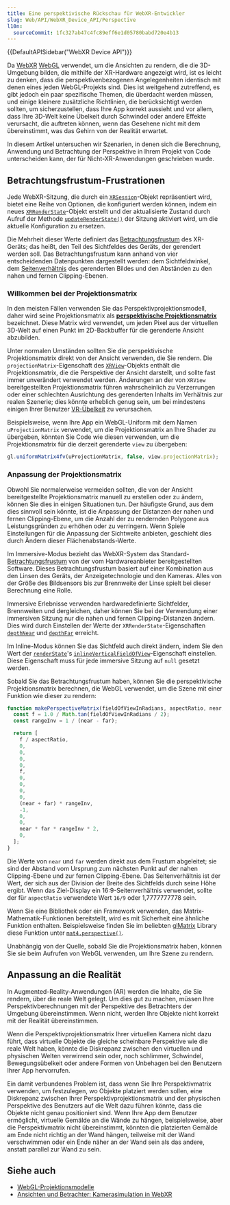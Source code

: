 ```yaml
---
title: Eine perspektivische Rückschau für WebXR-Entwickler
slug: Web/API/WebXR_Device_API/Perspective
l10n:
  sourceCommit: 1fc327ab47c4fc89eff6e1d05780babd720e4b13
---
```


{{DefaultAPISidebar("WebXR Device API")}}

Da [WebXR](/de/docs/Web/API/WebXR_Device_API) [WebGL](/de/docs/Web/API/WebGL_API) verwendet, um die Ansichten zu rendern, die die 3D-Umgebung bilden, die mithilfe der XR-Hardware angezeigt wird, ist es leicht zu denken, dass die perspektivenbezogenen Angelegenheiten identisch mit denen eines jeden WebGL-Projekts sind. Dies ist weitgehend zutreffend, es gibt jedoch ein paar spezifische Themen, die überdacht werden müssen, und einige kleinere zusätzliche Richtlinien, die berücksichtigt werden sollten, um sicherzustellen, dass Ihre App korrekt aussieht und vor allem, dass Ihre 3D-Welt keine Übelkeit durch Schwindel oder andere Effekte verursacht, die auftreten können, wenn das Gesehene nicht mit dem übereinstimmt, was das Gehirn von der Realität erwartet.

In diesem Artikel untersuchen wir Szenarien, in denen sich die Berechnung, Anwendung und Betrachtung der Perspektive in Ihrem Projekt von Code unterscheiden kann, der für Nicht-XR-Anwendungen geschrieben wurde.

## Betrachtungsfrustum-Frustrationen

Jede WebXR-Sitzung, die durch ein [`XRSession`](/de/docs/Web/API/XRSession)-Objekt repräsentiert wird, bietet eine Reihe von Optionen, die konfiguriert werden können, indem ein neues [`XRRenderState`](/de/docs/Web/API/XRRenderState)-Objekt erstellt und der aktualisierte Zustand durch Aufruf der Methode [`updateRenderState()`](/de/docs/Web/API/XRSession/updateRenderState) der Sitzung aktiviert wird, um die aktuelle Konfiguration zu ersetzen.

Die Mehrheit dieser Werte definiert das [Betrachtungsfrustum](/de/docs/Web/API/WebGL_API/WebGL_model_view_projection#the_viewing_frustum) des XR-Geräts; das heißt, den Teil des Sichtfeldes des Geräts, der gerendert werden soll. Das Betrachtungsfrustum kann anhand von vier entscheidenden Datenpunkten dargestellt werden: dem Sichtfeldwinkel, dem [Seitenverhältnis](/de/docs/Glossary/aspect_ratio) des gerenderten Bildes und den Abständen zu den nahen und fernen Clipping-Ebenen.

### Willkommen bei der Projektionsmatrix

In den meisten Fällen verwenden Sie das Perspektivprojektionsmodell, daher wird seine Projektionsmatrix als **[perspektivische Projektionsmatrix](/de/docs/Web/API/WebGL_API/WebGL_model_view_projection#perspective_projection_matrix)** bezeichnet. Diese Matrix wird verwendet, um jeden Pixel aus der virtuellen 3D-Welt auf einen Punkt im 2D-Backbuffer für die gerenderte Ansicht abzubilden.

Unter normalen Umständen sollten Sie die perspektivische Projektionsmatrix direkt von der Ansicht verwenden, die Sie rendern. Die `projectionMatrix`-Eigenschaft des [`XRView`](/de/docs/Web/API/XRView)-Objekts enthält die Projektionsmatrix, die die Perspektive der Ansicht darstellt, und sollte fast immer unverändert verwendet werden. Änderungen an der von `XRView` bereitgestellten Projektionsmatrix führen wahrscheinlich zu Verzerrungen oder einer schlechten Ausrichtung des gerenderten Inhalts im Verhältnis zur realen Szenerie; dies könnte erheblich genug sein, um bei mindestens einigen Ihrer Benutzer [VR-Übelkeit](https://en.wikipedia.org/wiki/Virtual_reality_sickness) zu verursachen.

Beispielsweise, wenn Ihre App ein WebGL-Uniform mit dem Namen `uProjectionMatrix` verwendet, um die Projektionsmatrix an Ihre Shader zu übergeben, könnten Sie Code wie diesen verwenden, um die Projektionsmatrix für die derzeit gerenderte `view` zu übergeben:

```js
gl.uniformMatrix4fv(uProjectionMatrix, false, view.projectionMatrix);
```

### Anpassung der Projektionsmatrix

Obwohl Sie normalerweise vermeiden sollten, die von der Ansicht bereitgestellte Projektionsmatrix manuell zu erstellen oder zu ändern, können Sie dies in einigen Situationen tun. Der häufigste Grund, aus dem dies sinnvoll sein könnte, ist die Anpassung der Distanzen der nahen und fernen Clipping-Ebene, um die Anzahl der zu rendernden Polygone aus Leistungsgründen zu erhöhen oder zu verringern. Wenn Spiele Einstellungen für die Anpassung der Sichtweite anbieten, geschieht dies durch Ändern dieser Flächenabstands-Werte.

Im Immersive-Modus bezieht das WebXR-System das Standard-[Betrachtungsfrustum](/de/docs/Web/API/WebGL_API/WebGL_model_view_projection#the_viewing_frustum) von der vom Hardwareanbieter bereitgestellten Software. Dieses Betrachtungsfrustum basiert auf einer Kombination aus den Linsen des Geräts, der Anzeigetechnologie und den Kameras. Alles von der Größe des Bildsensors bis zur Brennweite der Linse spielt bei dieser Berechnung eine Rolle.

Immersive Erlebnisse verwenden hardwaredefinierte Sichtfelder, Brennweiten und dergleichen, daher können Sie bei der Verwendung einer immersiven Sitzung nur die nahen und fernen Clipping-Distanzen ändern. Dies wird durch Einstellen der Werte der `XRRenderState`-Eigenschaften [`depthNear`](/de/docs/Web/API/XRRenderState/depthNear) und [`depthFar`](/de/docs/Web/API/XRRenderState/depthFar) erreicht.

Im Inline-Modus können Sie das Sichtfeld auch direkt ändern, indem Sie den Wert der [`renderState`](/de/docs/Web/API/XRSession/renderState)'s [`inlineVerticalFieldOfView`](/de/docs/Web/API/XRRenderState/inlineVerticalFieldOfView)-Eigenschaft einstellen. Diese Eigenschaft muss für jede immersive Sitzung auf `null` gesetzt werden.

Sobald Sie das Betrachtungsfrustum haben, können Sie die perspektivische Projektionsmatrix berechnen, die WebGL verwendet, um die Szene mit einer Funktion wie dieser zu rendern:

```js
function makePerspectiveMatrix(fieldOfViewInRadians, aspectRatio, near, far) {
  const f = 1.0 / Math.tan(fieldOfViewInRadians / 2);
  const rangeInv = 1 / (near - far);

  return [
    f / aspectRatio,
    0,
    0,
    0,
    0,
    f,
    0,
    0,
    0,
    0,
    (near + far) * rangeInv,
    -1,
    0,
    0,
    near * far * rangeInv * 2,
    0,
  ];
}
```

Die Werte von `near` und `far` werden direkt aus dem Frustum abgeleitet; sie sind der Abstand vom Ursprung zum nächsten Punkt auf der nahen Clipping-Ebene und zur fernen Clipping-Ebene. Das Seitenverhältnis ist der Wert, der sich aus der Division der Breite des Sichtfelds durch seine Höhe ergibt. Wenn das Ziel-Display ein 16:9-Seitenverhältnis verwendet, sollte der für `aspectRatio` verwendete Wert `16/9` oder 1,7777777778 sein.

Wenn Sie eine Bibliothek oder ein Framework verwenden, das Matrix-Mathematik-Funktionen bereitstellt, wird es mit Sicherheit eine ähnliche Funktion enthalten. Beispielsweise finden Sie im beliebten [glMatrix](https://glmatrix.net/) Library diese Funktion unter [`mat4.perspective()`](https://glmatrix.net/docs/module-mat4.html#.perspective).

Unabhängig von der Quelle, sobald Sie die Projektionsmatrix haben, können Sie sie beim Aufrufen von WebGL verwenden, um Ihre Szene zu rendern.

## Anpassung an die Realität

In Augmented-Reality-Anwendungen (AR) werden die Inhalte, die Sie rendern, über die reale Welt gelegt. Um dies gut zu machen, müssen Ihre Perspektivberechnungen mit der Perspektive des Betrachters der Umgebung übereinstimmen. Wenn nicht, werden Ihre Objekte nicht korrekt mit der Realität übereinstimmen.

Wenn die Perspektivprojektionsmatrix Ihrer virtuellen Kamera nicht dazu führt, dass virtuelle Objekte die gleiche scheinbare Perspektive wie die reale Welt haben, könnte die Diskrepanz zwischen den virtuellen und physischen Welten verwirrend sein oder, noch schlimmer, Schwindel, Bewegungsübelkeit oder andere Formen von Unbehagen bei den Benutzern Ihrer App hervorrufen.

Ein damit verbundenes Problem ist, dass wenn Sie Ihre Perspektivmatrix verwenden, um festzulegen, wo Objekte platziert werden sollen, eine Diskrepanz zwischen Ihrer Perspektivprojektionsmatrix und der physischen Perspektive des Benutzers auf die Welt dazu führen könnte, dass die Objekte nicht genau positioniert sind. Wenn Ihre App dem Benutzer ermöglicht, virtuelle Gemälde an die Wände zu hängen, beispielsweise, aber die Perspektivmatrix nicht übereinstimmt, könnten die platzierten Gemälde am Ende nicht richtig an der Wand hängen, teilweise mit der Wand verschwimmen oder ein Ende näher an der Wand sein als das andere, anstatt parallel zur Wand zu sein.

## Siehe auch

- [WebGL-Projektionsmodelle](/de/docs/Web/API/WebGL_API/WebGL_model_view_projection)
- [Ansichten und Betrachter: Kamerasimulation in WebXR](/de/docs/Web/API/WebXR_Device_API/Cameras)
